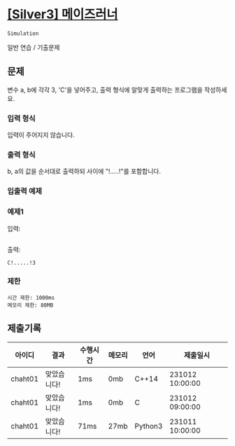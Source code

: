
# [[Silver3] 메이즈러너](https://www.codetree.ai/training-field/frequent-problems/problems/maze-runner/description?page=1&pageSize=20)
`Simulation`

일반 연습 / 기출문제

## 문제

변수 a, b에 각각 3, 'C'을 넣어주고, 출력 형식에 알맞게 출력하는 프로그램을 작성하세요.

### 입력 형식

입력이 주어지지 않습니다.

### 출력 형식

b, a의 값을 순서대로 출력하되 사이에 "!.....!"를 포함합니다.

### 입출력 예제

### 예제1
입력:
```
```

출력:
```
C!.....!3
```

### 제한
```
시간 제한: 1000ms
메모리 제한: 80MB
```


## 제출기록

|아이디|결과|수행시간|메모리|언어|제출일시|
|---|---|---|---|---|---|
|chaht01|맞았습니다!|1ms|0mb|C++14|231012&emsp;10:00:00|
|chaht01|맞았습니다!|1ms|0mb|C|231012&emsp;09:00:00|
|chaht01|맞았습니다!|71ms|27mb|Python3|231011&emsp;10:00:00|

